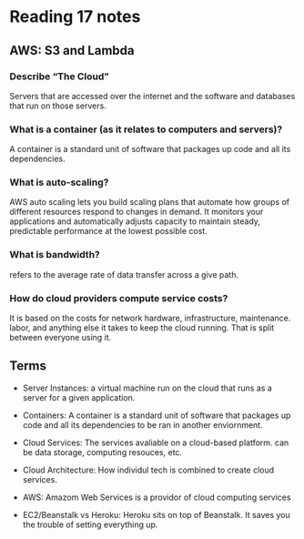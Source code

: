 # Reading 17 notes

## AWS: S3 and Lambda

### Describe “The Cloud”

Servers that are accessed over the internet and the software and databases that run on those servers.

### What is a container (as it relates to computers and servers)?

A container is a standard unit of software that packages up code and all its dependencies.

### What is auto-scaling?

AWS auto scaling lets you build scaling plans that automate how groups of different resources respond to changes in demand. It monitors your applications and automatically adjusts capacity to maintain steady, predictable performance at the lowest possible cost.

### What is bandwidth?

refers to the average rate of data transfer across a give path.

### How do cloud providers compute service costs?

It is based on the costs for network hardware, infrastructure, maintenance. labor, and anything else it takes to keep the cloud running. That is split between everyone using it.

## Terms

- Server Instances: a virtual machine run on the cloud that runs as a server for a given application.

- Containers: A container is a standard unit of software that packages up code and all its dependencies to be ran in another enviornment.

- Cloud Services: The services avaliable on a cloud-based platform. can be data storage, computing resouces, etc.

- Cloud Architecture: How individul tech is combined to create cloud services.

- AWS: Amazom Web Services is a providor of cloud computing services

- EC2/Beanstalk vs Heroku: Heroku sits on top of Beanstalk. It saves you the trouble of setting everything up.